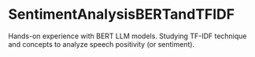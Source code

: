 # SentimentAnalysisBERTandTFIDF
Hands-on experience with BERT LLM models. Studying TF-IDF technique and concepts to analyze speech positivity (or sentiment).
